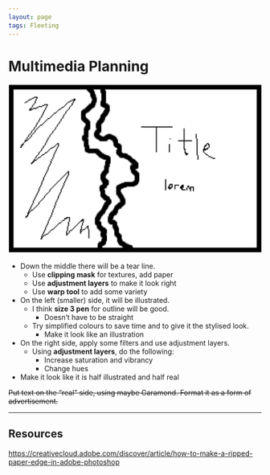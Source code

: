 ```yaml
---
layout: page
tags: Fleeting 
---
```


# Multimedia Planning

![](../../assets/Multimedia%20rough%20plan.png)

- Down the middle there will be a tear line. 
	- Use **clipping mask** for textures, add paper
	- Use **adjustment layers** to make it look right
	- Use **warp tool** to add some variety
- On the left (smaller) side, it will be illustrated. 
	- I think **size 3 pen** for outline will be good.
		- Doesn’t have to be straight
	- Try simplified colours to save time and to give it the stylised look. 
		- Make it look like an illustration
- On the right side, apply some filters and use adjustment layers.
	- Using **adjustment layers**, do the following:
		- Increase saturation and vibrancy
		- Change hues
- Make it look like it is half illustrated and half real

~~Put text on the “real” side, using maybe Garamond. Format it as a form of advertisement.~~

---

## Resources

https://creativecloud.adobe.com/discover/article/how-to-make-a-ripped-paper-edge-in-adobe-photoshop